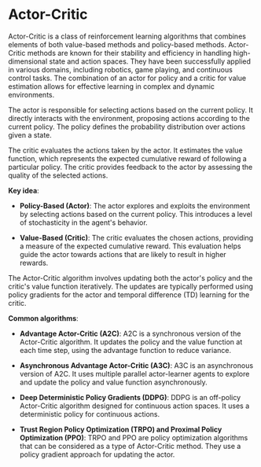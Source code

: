 # Actor-Critic

Actor-Critic is a class of reinforcement learning algorithms that combines elements of both value-based methods and policy-based methods. Actor-Critic methods are known for their stability and efficiency in handling high-dimensional state and action spaces. They have been successfully applied in various domains, including robotics, game playing, and continuous control tasks. The combination of an actor for policy and a critic for value estimation allows for effective learning in complex and dynamic environments.

The actor is responsible for selecting actions based on the current policy. It directly interacts with the environment, proposing actions according to the current policy. The policy defines the probability distribution over actions given a state.

The critic evaluates the actions taken by the actor. It estimates the value function, which represents the expected cumulative reward of following a particular policy. The critic provides feedback to the actor by assessing the quality of the selected actions.

**Key idea**:

* **Policy-Based (Actor)**: The actor explores and exploits the environment by selecting actions based on the current policy. This introduces a level of stochasticity in the agent's behavior.

* **Value-Based (Critic)**: The critic evaluates the chosen actions, providing a measure of the expected cumulative reward. This evaluation helps guide the actor towards actions that are likely to result in higher rewards.

The Actor-Critic algorithm involves updating both the actor's policy and the critic's value function iteratively. The updates are typically performed using policy gradients for the actor and temporal difference (TD) learning for the critic.

**Common algorithms**:

* **Advantage Actor-Critic (A2C)**: A2C is a synchronous version of the Actor-Critic algorithm. It updates the policy and the value function at each time step, using the advantage function to reduce variance.

* **Asynchronous Advantage Actor-Critic (A3C)**: A3C is an asynchronous version of A2C. It uses multiple parallel actor-learner agents to explore and update the policy and value function asynchronously.

* **Deep Deterministic Policy Gradients (DDPG)**: DDPG is an off-policy Actor-Critic algorithm designed for continuous action spaces. It uses a deterministic policy for continuous actions.

* **Trust Region Policy Optimization (TRPO) and Proximal Policy Optimization (PPO)**: TRPO and PPO are policy optimization algorithms that can be considered as a type of Actor-Critic method. They use a policy gradient approach for updating the actor.

